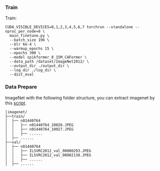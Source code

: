 
### Train 

Train:

```shell
CUDA_VISIBLE_DEVICES=0,1,2,3,4,5,6,7 torchrun --standalone --nproc_per_node=8 \
  main_finetune.py \
  --batch_size 196 \
  --blr 6e-4 \
  --warmup_epochs 15 \
  --epochs 300 \
  --model spikformer_8_15M_CAFormer \
  --data_path /dataset/ImageNet2012/ \
  --output_dir ./output_dir \
  --log_dir ./log_dir \
  --dist_eval
```



### Data Prepare

ImageNet with the following folder structure, you can extract imagenet by this [script](https://gist.github.com/BIGBALLON/8a71d225eff18d88e469e6ea9b39cef4).

```shell
│imagenet/
├──train/
│  ├── n01440764
│  │   ├── n01440764_10026.JPEG
│  │   ├── n01440764_10027.JPEG
│  │   ├── ......
│  ├── ......
├──val/
│  ├── n01440764
│  │   ├── ILSVRC2012_val_00000293.JPEG
│  │   ├── ILSVRC2012_val_00002138.JPEG
│  │   ├── ......
│  ├── ......
```
